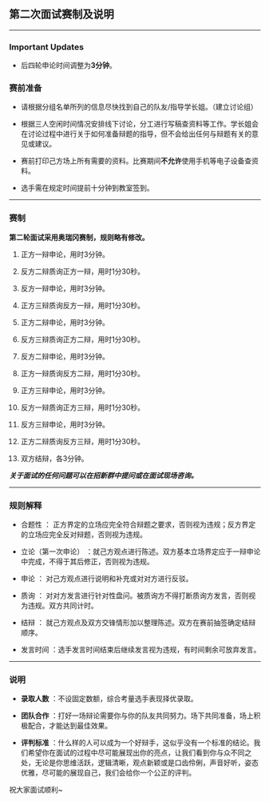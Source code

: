 ## 第二次面试赛制及说明


***

### Important Updates

- 后四轮申论时间调整为**3分钟**。


### 赛前准备

- 请根据分组名单所列的信息尽快找到自己的队友/指导学长姐。（建立讨论组）

- 根据三人空闲时间情况安排线下讨论，分工进行写稿查资料等工作。学长姐会在讨论过程中进行关于如何准备辩题的指导，但不会给出任何与辩题有关的意见或建议。

- 赛前打印己方场上所有需要的资料。比赛期间**不允许**使用手机等电子设备查资料。

- 选手需在规定时间提前十分钟到教室签到。

***

### 赛制

**第二轮面试采用奥瑞冈赛制，规则略有修改。**

1. 正方一辩申论，用时3分钟。

2. 反方二辩质询正方一辩，用时1分30秒。

3. 反方一辩申论，用时3分钟。

4. 正方三辩质询反方一辩，用时1分30秒。

5. 正方二辩申论，用时3分钟。

6. 反方三辩质询正方二辩，用时1分30秒。

7. 反方二辩申论，用时3分钟。

8. 正方一辩质询反方二辩，用时1分30秒。

9. 正方三辩申论，用时3分钟。

10. 反方一辩质询正方三辩，用时1分30秒。

11. 反方三辩申论，用时3分钟。

12. 正方二辩质询反方三辩，用时1分30秒。

13. 双方结辩，各3分钟。

**_关于面试的任何问题可以在招新群中提问或在面试现场咨询。_**




***

### 规则解释

- 合题性 ： 正方界定的立场应完全符合辩题之要求，否则视为违规；反方界定的立场应完全反对辩题，否则视为违规。

- 立论（第一次申论） ：就己方观点进行陈述。双方基本立场界定应于一辩申论中完成，不得于其后修正，否则视为违规。

- 申论 ： 对己方观点进行说明和补充或对对方进行反驳。

- 质询 ： 对对方发言进行针对性盘问。被质询方不得打断质询方发言，否则视为违规。双方共同计时。

- 结辩 ： 就己方观点及双方交锋情形加以整理陈述。双方在赛前抽签确定结辩顺序。

- 发言时间 ：选手发言时间结束后继续发言视为违规，有时间剩余可放弃发言。


***


### 说明

- **录取人数** ：不设固定数额，综合考量选手表现择优录取。

- **团队合作** ：打好一场辩论需要你与你的队友共同努力。场下共同准备，场上积极配合，才能达到最佳效果。


- **评判标准** ：什么样的人可以成为一个好辩手，这似乎没有一个标准的结论。我们希望你在面试的过程中尽可能展现出你的亮点，让我们看到你与众不同之处，无论是你思维活跃，逻辑清晰，观点新颖或是口齿伶俐，声音好听，姿态优雅，尽可能的展现自己，我们会给你一个公正的评判。


祝大家面试顺利~
